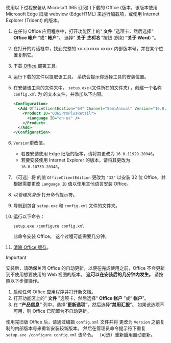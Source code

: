 使用以下过程安装从 Microsoft 365 订阅)  (下载的 Office (版本，该版本使用 Microsoft Edge 旧版 webview (EdgeHTML) 来运行加载项，或使用 Internet Explorer (Trident) 的版本。

1. 在任何 Office 应用程序中，打开功能区上的“ **文件** ”选项卡，然后选择“ **Office 帐户** ”或“ **帐户**”。 选择“ **关于 _主机名_** ”按钮 (例如 **“关于 Word**) ”。
1. 在打开的对话框中，找到完整的 xx.x.xxxxx.xxxxx 内部版本号，并在某个位置复制它。
1. 下载 [Office 部署工具](https://www.microsoft.com/download/details.aspx?id=49117)。
1. 运行下载的文件以提取该工具。 系统会提示你选择工具的安装位置。
1. 在安装该工具的文件夹中， `setup.exe` (文件所在的文件夹) ，创建一个名称 `config.xml` 为 的文本文件，并添加以下内容。

    ```xml
    <Configuration>
      <Add OfficeClientEdition="64" Channel="SemiAnnual" Version="16.0.xxxxx.xxxxx">
        <Product ID="O365ProPlusRetail">
          <Language ID="en-us" />
        </Product>
      </Add>
    </Configuration>
    ```

1. `Version`更改值。

    - 若要安装使用 Edge 旧版的版本，请将其更改为 `16.0.11929.20946`。
    - 若要安装使用 Internet Explorer 的版本，请将其更改为 `16.0.10730.20348`。

1. （可选）将 的值 `OfficeClientEdition` 更改为 `"32"` 以安装 32 位 Office，并根据需要更改 `Language ID` 值以使用其他语言安装 Office。
1. *以管理员身份* 打开命令提示符。
1. 导航到包含 `setup.exe` 和 `config.xml` 文件的文件夹。
1. 运行以下命令：

    ```command&nbsp;line
    setup.exe /configure config.xml
    ```

    此命令安装 Office。 这个过程可能需要几分钟。

1. [清除 Office 缓存](../testing/clear-cache.md)。

> [!IMPORTANT]
> 安装后，请确保关闭 Office 的自动更新，以便在完成使用之前，Office 不会更新到不使用想要使用的 Web 视图的版本。 **这可以在安装后的几分钟内发生。** 请按照以下步骤操作。
>
> 1. 启动任何 Office 应用程序并打开新文档。
> 1. 打开功能区上的“ **文件** ”选项卡，然后选择“ **Office 帐户** ”或“ **帐户**”。
> 1. 在 **“产品信息”** 列中，选择“**更新选项”**，然后选择“**禁用汇报**”。 如果该选项不可用，则 Office 已配置为不自动更新。

使用完旧版 Office 后，请通过编辑 `config.xml` 文件并将 更改为 `Version` 之前复制的内部版本号来重新安装较新版本。 然后在管理员命令提示符下重复 `setup.exe /configure config.xml` 该命令。 （可选）重新启用自动更新。
